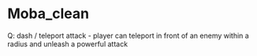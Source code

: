 # Moba_clean

Q: dash / teleport attack - player can teleport in front of an enemy within a radius and unleash a powerful attack